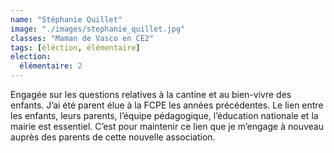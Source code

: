 ```yaml
---
name: "Stéphanie Quillet"
image: "./images/stephanie_quillet.jpg"
classes: "Maman de Vasco en CE2"
tags: [éléction, élémentaire]
election:
  élémentaire: 2
---
```


Engagée sur les questions relatives à la cantine et au bien-vivre des enfants. J’ai été parent élue à la FCPE les années précédentes. Le lien entre les enfants, leurs parents, l’équipe pédagogique, l’éducation nationale et la mairie est essentiel. C’est pour maintenir ce lien que je m’engage à nouveau auprès des parents de cette nouvelle association. 